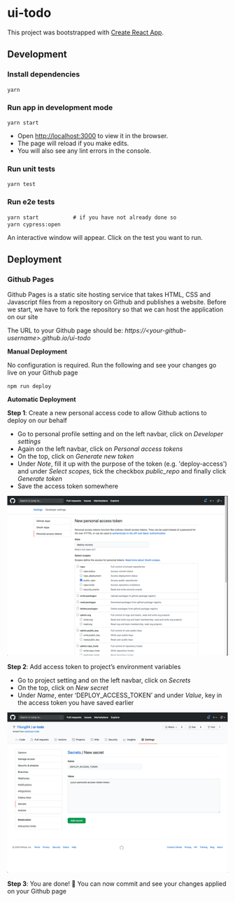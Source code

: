 # ui-todo

This project was bootstrapped with [Create React App](https://github.com/facebook/create-react-app).

## Development

### Install dependencies

```
yarn
```

### Run app in development mode

```
yarn start
```

- Open [http://localhost:3000](http://localhost:3000) to view it in the browser.
- The page will reload if you make edits.<br />
- You will also see any lint errors in the console.

### Run unit tests

```
yarn test
```

### Run e2e tests

```
yarn start           # if you have not already done so
yarn cypress:open
```

An interactive window will appear. Click on the test you want to run.

## Deployment

### Github Pages
Github Pages is a static site hosting service that takes HTML, CSS and Javascript files from a repository on Github and publishes a website. Before we start, we have to fork the repository so that we can host the application on our site

The URL to your Github page should be: _https://\<your-github-username\>.github.io/ui-todo_

**Manual Deployment**

No configuration is required. Run the following and see your changes go live on your Github page

```
npm run deploy
```

**Automatic Deployment**

**Step 1**: Create a new personal access code to allow Github actions to deploy on our behalf
* Go to personal profile setting and on the left navbar, click on _Developer settings_
* Again on the left navbar, click on _Personal access tokens_
* On the top, click on _Generate new token_
* Under _Note_, fill it up with the purpose of the token (e.g. 'deploy-access') and under _Select scopes_, tick the checkbox _public_repo_ and finally click _Generate token_
* Save the access token somewhere

![create personl access token](assets/images/create-personal-access-token.png)

**Step 2**: Add access token to project’s environment variables
* Go to project setting and on the left navbar, click on _Secrets_
* On the top, click on _New secret_
* Under _Name_, enter ‘DEPLOY_ACCESS_TOKEN’ and under _Value_, key in the access token you have saved earlier

![add personal access token as secret](assets/images/add-personal-access-token-as-secret.png)

**Step 3**: You are done! :tada: You can now commit and see your changes applied on your Github page
